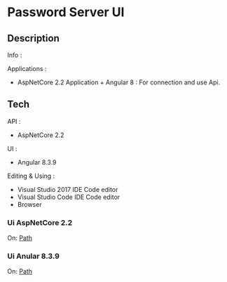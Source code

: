 
# Password Server UI

## Description
Info :


Applications :
- AspNetCore 2.2 Application + Angular 8 :  For connection and use Api.


## Tech
API  :
-	 AspNetCore 2.2

UI :
-	 Angular 8.3.9 

Editing & Using :
-	Visual Studio 2017 IDE Code editor
-	Visual Studio Code IDE Code editor
-	 Browser

### Ui AspNetCore 2.2
On: [Path](https://github.com/NikolasPapas/PasswordServerApi/tree/master/PasswordServerAPI_Project/PasswordServerUI)
### Ui Anular 8.3.9
On: [Path](https://github.com/NikolasPapas/PasswordServerApi/tree/master/PasswordServerAPI_Project/PasswordServerUI/ClientApp)
